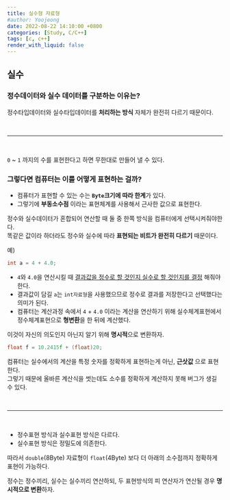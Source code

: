 ```yaml
---
title: 실수형 자료형 
#author: Yoojeong
date: 2022-08-22 14:10:00 +0800
categories: [Study, C/C++]
tags: [c, c++]
render_with_liquid: false
---
```


## 실수    
### 정수데이터와 실수 데이터를 구분하는 이유는?  
정수타입데이터와 실수타입데이터를 **처리하는 방식** 자체가 완전히 다르기 때문이다.

<br>

---

<br>

`0` ~ `1` 까지의 수를 표현한다고 하면 무한대로 만들어 낼 수 있다.  
### 그렇다면 컴퓨터는 이를 어떻게 표현하는 걸까?

* 컴퓨터가 표현할 수 있는 수는 **`Byte`크기에 따라 한계**가 있다.  
* 그렇기에 **부동소수점** 이라는 표현체계를 사용해서 근사한 값으로 표현한다.

 
정수와 실수데이터가 혼합되어 연산할 때 둘 중 한쪽 방식을 컴퓨터에게 선택시켜줘야한다.  
똑같은 값이라 하더라도 정수와 실수에 따라 **표현되는 비트가 완전히 다르기** 때문이다.  

예) 
```cpp
int a = 4 + 4.0;
```

* `4`와 `4.0`을 연산시킬 때 <u>결과값을 정수로 할 것인지 실수로 할 것인지를 결정</u> 해줘야 한다.  
* 결과값이 담길 `a`는 `int자료형`을 사용했으므로 정수로 결과를 저장한다고 선택했다는 의미가 된다.  
* 컴퓨터는 계산과정 속에서 `4` + `4.0` 이라는 계산을 연산하기 위해 실수체계표현에서 정수체계표현으로 **형변환**을 한 뒤에 계산했다.    

 
이것이 자신의 의도인지 아닌지 알기 위해 **명시적**으로 변환하자.

```cpp
float f = 10.2415f + (float)20;
```


컴퓨터는 실수에서의 계산을 특정 숫자를 정확하게 표현하는게 아닌, **근삿값** 으로 표현한다.  
그렇기 때문에 올바른 계산식을 썻는데도 소수를 정확하게 계산하지 못해 버그가 생길 수 있다.

<br>

---

<br>

* 정수표현 방식과 실수표현 방식은 다르다.  
* 실수표현 방식은 정밀도에 의존한다. 


따라서 `double`(8Byte) 자료형이 `float`(4Byte) 보다 더 아래의 소수점까지 정확하게 표현이 가능하다.  

정수는 정수끼리, 실수는 실수끼리 연산하되, 두 표현방식의 피 연산자가 연산될 경우 **명시적으로 변환**하자.

 